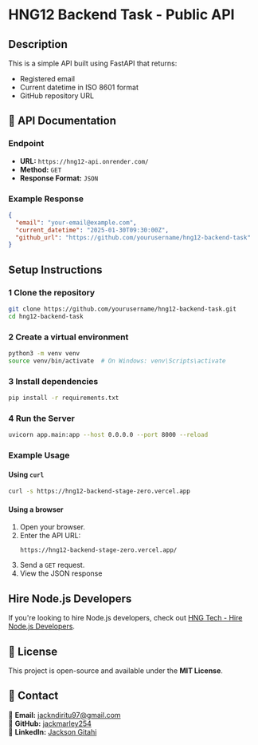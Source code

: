 # HNG12 Backend Task - Public API

## Description
This is a simple API built using FastAPI that returns:
- Registered email
- Current datetime in ISO 8601 format
- GitHub repository URL

## 📌 API Documentation

### Endpoint

- **URL:** `https://hng12-api.onrender.com/`
- **Method:** `GET`
- **Response Format:** `JSON`

### Example Response

```json
{
  "email": "your-email@example.com",
  "current_datetime": "2025-01-30T09:30:00Z",
  "github_url": "https://github.com/yourusername/hng12-backend-task"
}
```

## Setup Instructions

### 1 Clone the repository

```bash
git clone https://github.com/yourusername/hng12-backend-task.git
cd hng12-backend-task
```


### 2 Create a virtual environment
```bash
python3 -m venv venv
source venv/bin/activate  # On Windows: venv\Scripts\activate
```
### 3 Install dependencies

```bash
pip install -r requirements.txt
```

### 4 Run the Server

```bash
uvicorn app.main:app --host 0.0.0.0 --port 8000 --reload
```

### Example Usage

#### Using `curl`

```bash
curl -s https://hng12-backend-stage-zero.vercel.app
```

#### Using a browser 

1. Open  your browser.
2. Enter the API URL:
   ```
   https://hng12-backend-stage-zero.vercel.app/
   ```
3. Send a `GET` request.
4. View the JSON response

## Hire Node.js Developers

If you're looking to hire Node.js developers, check out [HNG Tech - Hire Node.js Developers](https://hng.tech/hire/nodejs-developers).

## 📝 License

This project is open-source and available under the **MIT License**.

## 📢 Contact

💎 **Email:** [jackndiritu97@gmail.com](mailto:jackndiritu97@gmail.com)\
🔗 **GitHub:** [jackmarley254](https://github.com/jackmarley254)\
🔗 **LinkedIn:** [Jackson Gitahi](https://linkedin.com/in/jackson-gitahi)